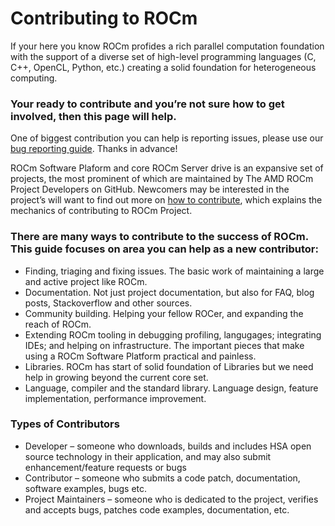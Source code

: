 
# Contributing to ROCm

If your here you know ROCm profides a rich parallel computation foundation with  the support of a diverse set of high-level programming languages (C, C++, OpenCL, Python, etc.) creating a solid foundation for heterogeneous computing.

### Your ready to contribute and you’re not sure how to get involved, then this page will help.

One of biggest contribution you can help is reporting issues, please use our [bug reporting guide](bugs.md). Thanks in advance!

ROCm Software Plaform and core ROCm Server drive is an expansive set of projects, the most prominent of which are maintained by The AMD ROCm Project Developers on GitHub. Newcomers may be interested in the project’s will want to find out more on [how to contribute](CONTRIBUTING.md), which explains the mechanics of contributing to ROCm Project.

### There are many ways to contribute to the success of ROCm. This guide focuses on area you can help as a new contributor:

* Finding, triaging and fixing issues. The basic work of maintaining a large and active project like ROCm.
* Documentation. Not just project documentation, but also for FAQ, blog posts, Stackoverflow and other sources.
* Community building. Helping your fellow ROCer, and expanding the reach of ROCm.
* Extending ROCm tooling in debugging profiling, langugages; integrating IDEs; and helping on infrastructure. The important pieces that make using a ROCm Software Platform practical and painless.
* Libraries. ROCm has start of solid foundation of Libraries but we need help in growing beyond the current core set.
* Language, compiler and the standard library. Language design, feature implementation, performance improvement.




### Types of Contributors

* Developer – someone who downloads, builds and includes HSA open source technology in their application, and may also submit enhancement/feature requests or bugs
* Contributor – someone who submits a code patch, documentation, software examples, bugs etc.
* Project Maintainers – someone who is dedicated to the project, verifies and accepts bugs, patches code examples, documentation, etc.
